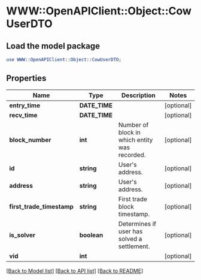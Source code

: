 # WWW::OpenAPIClient::Object::CowUserDTO

## Load the model package
```perl
use WWW::OpenAPIClient::Object::CowUserDTO;
```

## Properties
Name | Type | Description | Notes
------------ | ------------- | ------------- | -------------
**entry_time** | **DATE_TIME** |  | [optional] 
**recv_time** | **DATE_TIME** |  | [optional] 
**block_number** | **int** | Number of block in which entity was recorded. | [optional] 
**id** | **string** | User&#39;s address. | [optional] 
**address** | **string** | User&#39;s address. | [optional] 
**first_trade_timestamp** | **string** | First trade block timestamp. | [optional] 
**is_solver** | **boolean** | Determines if user has solved a settlement. | [optional] 
**vid** | **int** |  | [optional] 

[[Back to Model list]](../README.md#documentation-for-models) [[Back to API list]](../README.md#documentation-for-api-endpoints) [[Back to README]](../README.md)


